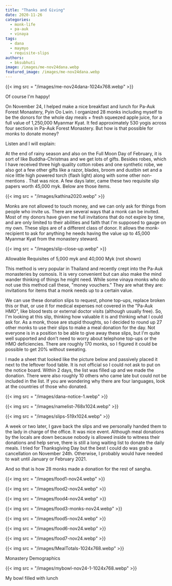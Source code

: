 ```yaml
---
title: "Thanks and Giving"
date: 2020-11-26
categories: 
  - monk-life
  - pa-auk
  - vinaya
tags: 
  - dana
  - maymyo
  - requisite-slips
authors: 
  - bksubhuti
image: /images/me-nov24dana.webp
featured_image: /images/me-nov24dana.webp
---
```


{{< img src = "/images/me-nov24dana-1024x768.webp" >}}

Of course I'm happy!

On November 24, I helped make a nice breakfast and lunch for Pa-Auk Forest Monastery, Pyin Oo Lwin. I organized 28 monks including myself to be the donors for the whole day meals + fresh squeezed apple juice, for a full value of 1,250,000 Myanmar Kyat. It fed approximately 530 yogis across four sections in Pa-Auk Forest Monastery. But how is that possible for monks to donate money?

Listen and I will explain:

At the end of rainy season and also on the Full Moon Day of February, it is sort of like Buddha-Christmas and we get lots of gifts. Besides robes, which I have received three high quality cotton robes and one synthetic robe, we also got a few other gifts like a razor, blades, broom and dustbin set and a nice little high powered torch (flash light) along with some other non-mentions . That was nice. A few days later, came these two requisite slip papers worth 45,000 myk. Below are those items.

{{< img src = "/images/kathina2020.webp" >}}

Monks are not allowed to touch money, and we can only ask for things from people who invite us. There are several ways that a monk can be invited. Most of my donors have given me full invitations that do not expire by time, and are only limited to their abilities and faith that I'm supposed to gauge on my own. These slips are of a different class of donor. It allows the monk-recipient to ask for anything he needs having the value up to 45,000 Myanmar Kyat from the monastery steward.

{{< img src = "/images/slip-close-up.webp" >}}

Allowable Requisites of 5,000 myk and 40,000 Myk (not shown)

This method is very popular in Thailand and recently crept into the Pa-Auk monasteries by osmosis. It is very convenient but can also make the mind wander thinking of things he might need. While some vinaya monks who do not use this method call these, "money vouchers." They are what they are: invitations for items that a monk needs up to a certain value.

We can use these donation slips to request, phone top-ups, replace broken this or that, or use it for medical expenses not covered in the "Pa-Auk HMO", like blood tests or external doctor visits (although usually free). So, I'm looking at this slip, thinking how valuable it is and thinking what I could ask for. As a monk, those are stupid thoughts, so I decided to round up 27 other monks to use their slips to make a meal donation for the day. Not everyone is in a position to be able to give away these slips, but I'm quite well supported and don't need to worry about telephone top-ups or the HMO deficiencies. There are roughly 170 monks, so I figured it could be possible to get 20% without sweating.

I made a sheet that looked like the picture below and passively placed it next to the leftover food table. It is not official so I could not ask to put on the notice board. Within 2 days, the list was filled up and we made the donation. There were also roughly 10 others who came late but could not be included in the list. If you are wondering why there are four languages, look at the countries of those who donated.

{{< img src = "/images/dana-notice-1.webp" >}}

{{< img src = "/images/namelist-768x1024.webp" >}}

{{< img src = "/images/slips-519x1024.webp" >}}

A week or two later, I gave back the slips and we personally handed them to the lady in charge of the office. It was nice event. Although meal donations by the locals are down because nobody is allowed inside to witness their donations and help serve, there is still a long waiting list to donate the daily meals. I tried for Thanksgiving Day but the best I could do was grab a cancellation on November 24th. Otherwise, I probably would have needed to wait until January or February 2021.

And so that is how 28 monks made a donation for the rest of sangha.

{{< img src = "/images/food1-nov24.webp" >}}

{{< img src = "/images/food2-nov24.webp" >}}

{{< img src = "/images/food4-nov24.webp" >}}

{{< img src = "/images/food3-monks-nov24.webp" >}}

{{< img src = "/images/food5-nov24.webp" >}}

{{< img src = "/images/food6-nov24.webp" >}}

{{< img src = "/images/food7-nov24.webp" >}}

{{< img src = "/images/MealTotals-1024x768.webp" >}}

Monastery Demographics

{{< img src = "/images/mybowl-nov24-1-1024x768.webp" >}}

My bowl filled with lunch
